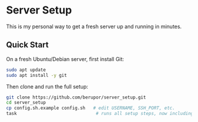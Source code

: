 # Server Setup

This is my personal way to get a fresh server up and running in minutes.

## Quick Start

On a fresh Ubuntu/Debian server, first install Git:

```bash
sudo apt update
sudo apt install -y git
````

Then clone and run the full setup:

```bash
git clone https://github.com/berupor/server_setup.git
cd server_setup
cp config.sh.example config.sh   # edit USERNAME, SSH_PORT, etc.
task                              # runs all setup steps, now including kitty terminfo
```

